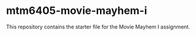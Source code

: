 # mtm6405-movie-mayhem-i
This repository contains the starter file for the Movie Mayhem I assignment.
